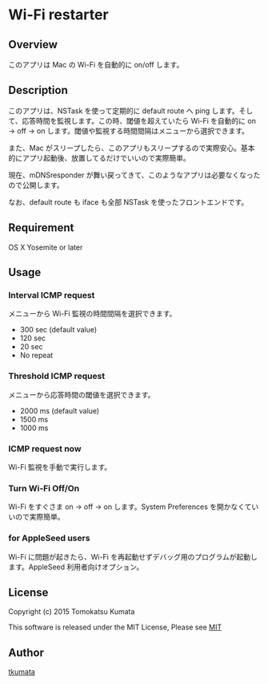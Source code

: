 # Wi-Fi restarter

## Overview

このアプリは Mac の Wi-Fi を自動的に on/off します。

## Description

このアプリは、NSTask を使って定期的に default route へ ping します。そして、応答時間を監視します。この時、閾値を超えていたら Wi-Fi を自動的に on -> off -> on します。閾値や監視する時間間隔はメニューから選択できます。

また、Mac がスリープしたら、このアプリもスリープするので実際安心。基本的にアプリ起動後、放置してるだけでいいので実際簡単。

現在、mDNSresponder が舞い戻ってきて、このようなアプリは必要なくなったので公開します。

なお、default route も iface も全部 NSTask を使ったフロントエンドです。

## Requirement

OS X Yosemite or later

## Usage

### Interval ICMP request

メニューから Wi-Fi 監視の時間間隔を選択できます。

- 300 sec (default value)
- 120 sec
- 20 sec
- No repeat

### Threshold ICMP request

メニューから応答時間の閾値を選択できます。

- 2000 ms (default value)
- 1500 ms
- 1000 ms

### ICMP request now

Wi-Fi 監視を手動で実行します。

### Turn Wi-Fi Off/On

Wi-Fi をすぐさま on -> off -> on します。System Preferences を開かなくていいので実際簡単。

### for AppleSeed users

Wi-Fi に問題が起きたら、Wi-Fi を再起動せずデバッグ用のプログラムが起動します。AppleSeed 利用者向けオプション。

## License

Copyright (c) 2015 Tomokatsu Kumata

This software is released under the MIT License, Please see [MIT](https://opensource.org/licenses/MIT)

## Author

[tkumata](https://github.com/tkumata)